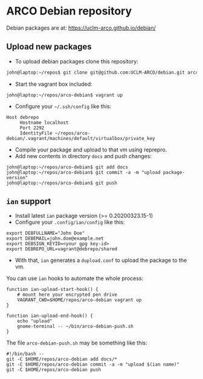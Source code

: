 # ARCO Debian repository

Debian packages are at: <https://uclm-arco.github.io/debian/>


## Upload new packages

* To upload debian packages clone this repository:
```bash
john@laptop:~/repos$ git clone git@github.com:UCLM-ARCO/debian.git arco-debian
```

* Start the vagrant box included:
```
john@laptop:~/repos/arco-debian$ vagrant up
```

* Configure your `~/.ssh/config` like this:
```
Host debrepo
     Hostname localhost
     Port 2292
     IdentityFile ~/repos/arco-debian/.vagrant/machines/default/virtualbox/private_key
```

* Compile your package and upload to that vm using reprepro.
* Add new contents in directory `docs` and push changes:
```
john@laptop:~/repos/arco-debian$ git add docs
john@laptop:~/repos/arco-debian$ git commit -a -m "upload package-version"
john@laptop:~/repos/arco-debian$ git push
```

## `ian` support

* Install latest `ian` package version (>= 0.20200323.15-1)
* Configure your `.config/ian/config` like this:
```
export DEBFULLNAME="John Doe"
export DEBEMAIL=john.doe@example.net
export DEBSIGN_KEYID=<your gpg key-id>
export DEBREPO_URL=vagrant@debrepo/shared
```

* With that, `ian` generates a `dupload.conf` to upload the package to the vm.

You can use `ian` hooks to automate the whole process:
```
function ian-upload-start-hook() {
	# mount here your encrypted pen drive
	VAGRANT_CWD=$HOME/repos/arco-debian vagrant up
}

function ian-upload-end-hook() {
	echo "upload"
	gnome-terminal -- ~/bin/arco-debian-push.sh
}
```

The file `arco-debian-push.sh` may be something like this:
```
#!/bin/bash --
git -C $HOME/repos/arco-debian add docs/*
git -C $HOME/repos/arco-debian commit -a -m "upload $(ian name)"
git -C $HOME/repos/arco-debian push

```
